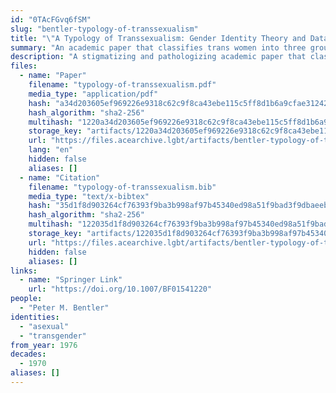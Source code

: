 ```yaml
---
id: "0TAcFGvq6fSM"
slug: "bentler-typology-of-transsexualism"
title: "\"A Typology of Transsexualism: Gender Identity Theory and Data\""
summary: "An academic paper that classifies trans women into three groups—heterosexual, homosexual, and asexual"
description: "A stigmatizing and pathologizing academic paper that classifies trans women into three groups—heterosexual, homosexual, and asexual (CW: transphobia, misgendering, pathologizing trans people)"
files:
  - name: "Paper"
    filename: "typology-of-transsexualism.pdf"
    media_type: "application/pdf"
    hash: "a34d203605ef969226e9318c62c9f8ca43ebe115c5ff8d1b6a9cfae312424995"
    hash_algorithm: "sha2-256"
    multihash: "1220a34d203605ef969226e9318c62c9f8ca43ebe115c5ff8d1b6a9cfae312424995"
    storage_key: "artifacts/1220a34d203605ef969226e9318c62c9f8ca43ebe115c5ff8d1b6a9cfae312424995"
    url: "https://files.acearchive.lgbt/artifacts/bentler-typology-of-transsexualism/typology-of-transsexualism.pdf"
    lang: "en"
    hidden: false
    aliases: []
  - name: "Citation"
    filename: "typology-of-transsexualism.bib"
    media_type: "text/x-bibtex"
    hash: "35d1f8d903264cf76393f9ba3b998af97b45340ed98a51f9bad3f9dbaeeb6ae6"
    hash_algorithm: "sha2-256"
    multihash: "122035d1f8d903264cf76393f9ba3b998af97b45340ed98a51f9bad3f9dbaeeb6ae6"
    storage_key: "artifacts/122035d1f8d903264cf76393f9ba3b998af97b45340ed98a51f9bad3f9dbaeeb6ae6"
    url: "https://files.acearchive.lgbt/artifacts/bentler-typology-of-transsexualism/typology-of-transsexualism.bib"
    hidden: false
    aliases: []
links:
  - name: "Springer Link"
    url: "https://doi.org/10.1007/BF01541220"
people:
  - "Peter M. Bentler"
identities:
  - "asexual"
  - "transgender"
from_year: 1976
decades:
  - 1970
aliases: []
---
```

